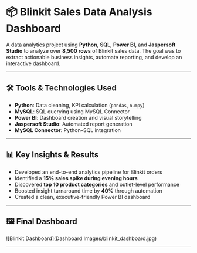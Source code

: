 # 📦 Blinkit Sales Data Analysis Dashboard

A data analytics project using **Python**, **SQL**, **Power BI**, and **Jaspersoft Studio** to analyze over **8,500 rows** of Blinkit sales data. The goal was to extract actionable business insights, automate reporting, and develop an interactive dashboard.

---

## 🛠️ Tools & Technologies Used
- **Python**: Data cleaning, KPI calculation (`pandas`, `numpy`)
- **MySQL**: SQL querying using MySQL Connector
- **Power BI**: Dashboard creation and visual storytelling
- **Jaspersoft Studio**: Automated report generation
- **MySQL Connector**: Python–SQL integration

---

## 📊 Key Insights & Results
- Developed an end-to-end analytics pipeline for Blinkit orders
- Identified a **15% sales spike during evening hours**
- Discovered **top 10 product categories** and outlet-level performance
- Boosted insight turnaround time by **40%** through automation
- Created a clean, executive-friendly Power BI dashboard

---

## 🖼️ Final Dashboard

![Blinkit Dashboard](Dashboard Images/blinkit_dashboard.jpg)

---
